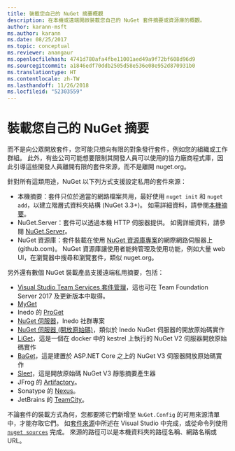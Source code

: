 ```yaml
---
title: 裝載您自己的 NuGet 摘要概觀
description: 在本機或遠端開啟裝載您自己的 NuGet 套件摘要或資源庫的概觀。
author: karann-msft
ms.author: karann
ms.date: 08/25/2017
ms.topic: conceptual
ms.reviewer: anangaur
ms.openlocfilehash: 4741d780afa4fbe11001aed49a9f72bf608d96d9
ms.sourcegitcommit: a1846edf70ddb2505d58e536e08e952d870931b0
ms.translationtype: HT
ms.contentlocale: zh-TW
ms.lasthandoff: 11/26/2018
ms.locfileid: "52303559"
---
```

# <a name="hosting-your-own-nuget-feeds"></a>裝載您自己的 NuGet 摘要

而不是向公眾開放套件，您可能只想向有限的對象發行套件，例如您的組織或工作群組。 此外，有些公司可能想要限制其開發人員可以使用的協力廠商程式庫，因此引導這些開發人員離開有限的套件來源，而不是離開 nuget.org。

針對所有這類用途，NuGet 以下列方式支援設定私用的套件來源：

- 本機摘要：套件只位於適當的網路檔案共用，最好使用 `nuget init` 和 `nuget add`，以建立階層式資料夾結構 (NuGet 3.3+)。 如需詳細資料，請參閱[本機摘要](../hosting-packages/local-feeds.md)。
- NuGet.Server：套件可以透過本機 HTTP 伺服器提供。 如需詳細資料，請參閱 [NuGet.Server](../hosting-packages/nuget-server.md)。
- NuGet 資源庫：套件裝載在使用 [NuGet 資源庫專案](https://github.com/NuGet/NuGetGallery#build-and-run-the-gallery-in-arbitrary-number-easy-steps)的網際網路伺服器上 (github.com)。 NuGet 資源庫讓使用者能夠管理及使用功能，例如大量 web UI，在瀏覽器中搜尋和瀏覽套件，類似 nuget.org。

另外還有數個 NuGet 裝載產品支援遠端私用摘要，包括：

- [Visual Studio Team Services 套件管理](https://www.visualstudio.com/docs/package/nuget/publish)，這也可在 Team Foundation Server 2017 及更新版本中取得。
- [MyGet](http://myget.org)
- Inedo 的 [ProGet](http://inedo.com/proget)
- [NuGet 伺服器](http://nugetserver.net/)，Inedo 社群專案
- [NuGet 伺服器 (開放原始碼)](http://nuget-server.net)，類似於 Inedo NuGet 伺服器的開放原始碼實作
- [LiGet](https://github.com/ai-traders/liget)，這是一個在 docker 中的 kestrel 上執行的 NuGet V2 伺服器開放原始碼實作
- [BaGet](https://github.com/loic-sharma/BaGet)，這是建置於 ASP.NET Core 之上的 NuGet V3 伺服器開放原始碼實作
- [Sleet](https://github.com/emgarten/sleet)，這是開放原始碼 NuGet V3 靜態摘要產生器
- JFrog 的 [Artifactory](https://www.jfrog.com/artifactory/)。
- Sonatype 的 [Nexus](http://www.sonatype.org/nexus/)。
- JetBrains 的 [TeamCity](https://www.jetbrains.com/teamcity/)。

不論套件的裝載方式為何，您都要將它們新增至 `NuGet.Config` 的可用來源清單中，才能存取它們。 如[套件來源](../tools/package-manager-ui.md#package-sources)中所述在 Visual Studio 中完成，或從命令列使用 [`nuget sources`](../tools/cli-ref-sources.md) 完成。 來源的路徑可以是本機資料夾的路徑名稱、網路名稱或 URL。
